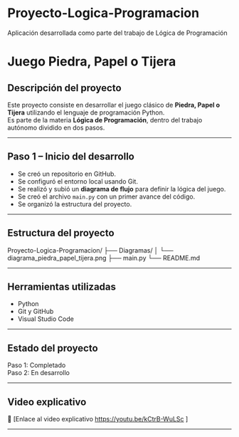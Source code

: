 # Proyecto-Logica-Programacion
Aplicación desarrollada como parte del trabajo de Lógica de Programación

#  Juego Piedra, Papel o Tijera

##  Descripción del proyecto

Este proyecto consiste en desarrollar el juego clásico de **Piedra, Papel o Tijera** utilizando el lenguaje de programación Python.  
Es parte de la materia **Lógica de Programación**, dentro del trabajo autónomo dividido en dos pasos.

---

##  Paso 1 – Inicio del desarrollo

- Se creó un repositorio  en GitHub.
- Se configuró el entorno local usando Git.
- Se realizó y subió un **diagrama de flujo** para definir la lógica del juego.
- Se creó el archivo `main.py` con un primer avance del código.
- Se organizó la estructura del proyecto.

---

##  Estructura del proyecto

Proyecto-Logica-Programacion/
├── Diagramas/
│ └── diagrama_piedra_papel_tijera.png
├── main.py
└── README.md

---

##  Herramientas utilizadas

- Python
- Git y GitHub
- Visual Studio Code

---

##  Estado del proyecto

 Paso 1: Completado  
 Paso 2: En desarrollo

---

##  Video explicativo

🔗 [Enlace al video explicativo https://youtu.be/kCtrB-WuLSc ]

---

